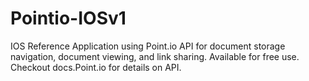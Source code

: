 Pointio-IOSv1
=============

IOS Reference Application using Point.io API for document storage navigation, document viewing, and link sharing. Available for free use. Checkout docs.Point.io for details on API.
